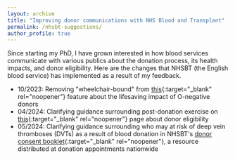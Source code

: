 ```yaml
---
layout: archive
title: "Improving donor communications with NHS Blood and Transplant"
permalink: /nhsbt-suggestions/
author_profile: true
---
```


Since starting my PhD, I have grown interested in how blood services communicate with various publics about the donation process, its health impacts, and donor eligibility. Here are the changes that NHSBT (the English blood service) has implemented as a result of my feedback.

* 10/2023: Removing "wheelchair-bound" from [this](https://www.blood.co.uk/news-and-campaigns/the-donor/o-negative-donors-part-of-the-first-responders-team/){:target="_blank" rel="noopener"} feature about the lifesaving impact of O-negative donors
* 04/2024: Clarifying guidance surrounding post-donation exercise on [this](https://my.blood.co.uk/your-account/eligibility/health/article/?id=015&title=Exercise%2FSport){:target="_blank" rel="noopener"} page about donor eligibility
* 05/2024: Clarifying guidance surrounding who may at risk of deep vein thromboses (DVTs) as a result of blood donation in NHSBT's [donor consent booklet](https://nhsbtdbe.blob.core.windows.net/umbraco-assets-corp/23778/2122-0067-donor-consent-information-leaflet-blood-final.pdf){:target="_blank" rel="noopener"}, a resource distributed at donation appointments nationwide
